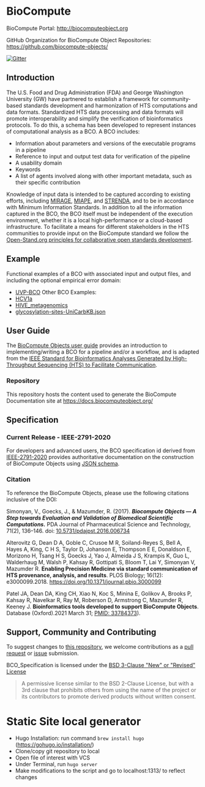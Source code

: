 BioCompute
==========
BioCompute Portal: http://biocomputeobject.org

GitHub Organization for BioCompute Object Repositories:
https://github.com/biocompute-objects/

[![Gitter](https://badges.gitter.im/biocompute-objects/community.svg)](https://gitter.im/biocompute-objects/community?utm_source=badge&utm_medium=badge&utm_campaign=pr-badge)
## Introduction

The U.S. Food and Drug Administration (FDA) and George Washington University (GW) have partnered to establish a framework for community-based standards development and harmonization of HTS computations and data formats. Standardized HTS data processing and data formats will promote interoperability and simplify the verification of bioinformatics protocols. To do this, a schema has been developed to represent instances of computational analysis as a BCO. A BCO includes: 

* Information about parameters and versions of the executable programs in a pipeline
* Reference to input and output test data for verification of the pipeline
* A usability domain
* Keywords
* A list of agents involved along with other important metadata, such as their specific contribution

Knowledge of input data is intended to be captured according to existing efforts, including [MIRAGE](https://en.wikipedia.org/wiki/Minimum_Information_Required_About_a_Glycomics_Experiment), [MIAPE](http://www.psidev.info/miape), and [STRENDA](https://www.beilstein-strenda-db.org/strenda/public/guidelines.xhtml), and to be in accordance with Minimum Information Standards. In addition to all the information captured in the BCO, the BCO itself must be independent of the execution environment, whether it is a local high-performance or a cloud-based infrastructure.
To facilitate a means for different stakeholders in the HTS communities to provide input on the BioCompute standard we follow the [Open-Stand.org principles for collaborative open standards development](https://open-stand.org/about-us/principles/).

## Example

Functional examples of a BCO with associated input and output files, and including the optional empirical error domain: 
* [UVP-BCO](https://github.com/biocompute-objects/UVP-BCO)
Other BCO Examples:
* [HCV1a](//content/examples/HCV1a.json)
* [HIVE_metagenomics](//content/examples/HIVE_metagenomics.json)
* [glycosylation-sites-UniCarbKB.json](//content/examples/glycosylation-sites-UniCarbKB.json)

## User Guide 

The [BioCompute Objects user guide](/content/user_guide.md) provides an introduction to implementing/writing a BCO for a pipeline and/or a workflow, and is adapted from the [IEEE Standard for Bioinformatics Analyses Generated by High-Throughput Sequencing (HTS) to Facilitate Communication](https://standards.ieee.org/standard/2791-2020.html).

### Repository
This repository hosts the content used to generate the BioCompute Documentation site at https://docs.biocomputeobject.org/


## Specification
### Current Release - IEEE-2791-2020

For developers and advanced users, the BCO specification id derived from [IEEE-2791-2020](https://opensource.ieee.org/2791-object/ieee-2791-schema) provides authoritative documentation on the construction of BioCompute Objects using [JSON schema](https://json-schema.org/). 

### Citation

To reference the BioCompute Objects, please use the following citations inclusive of the DOI:

Simonyan, V., Goecks, J., & Mazumder, R. (2017). ***Biocompute Objects — A Step towards Evaluation and Validation of Biomedical Scientific Computations.*** PDA Journal of Pharmaceutical Science and Technology, 71(2), 136–146. doi: [10.5731/pdajpst.2016.006734](http://doi.org/10.5731/pdajpst.2016.006734)

Alterovitz G, Dean D A, Goble C, Crusoe M R, Soiland-Reyes S, Bell A, Hayes A, King, C H S, Taylor D, Johanson E, Thompson E E, Donaldson E, Morizono H, Tsang H S, Goecks J, Yao J, Almeida J S, Krampis K, Guo L, Walderhaug M, Walsh P, Kahsay R, Gottipati S, Bloom T, Lai Y, Simonyan V, Mazumder R. **Enabling Precision Medicine via standard communication of HTS provenance, analysis, and results**. PLOS Biology; 16(12): e3000099.2018. https://doi.org/10.1371/journal.pbio.3000099

Patel JA, Dean DA, King CH, Xiao N, Koc S, Minina E, Golikov A, Brooks P, Kahsay R, Navelkar R, Ray M, Roberson D, Armstrong C, Mazumder R, Keeney J. **Bioinformatics tools developed to support BioCompute Objects**. Database (Oxford).2021 March 31; [PMID: 33784373](https://www.ncbi.nlm.nih.gov/pubmed/27974626)).

## Support, Community and Contributing

To suggest changes to [this repository](#Repository), we welcome contributions as a [pull request](https://github.com/biocompute-objects/BCO_Specification/pulls) or [issue](https://github.com/biocompute-objects/BCO_Specification/issues) submission.

BCO_Specification is licensed under the [BSD 3-Clause "New" or "Revised" License](./LICENSE)

>A permissive license similar to the BSD 2-Clause License, but with a 3rd clause that prohibits others from using the name of the project or its contributors to promote derived products without written consent.

# Static Site local generator

* Hugo Installation: run command <code>brew install hugo</code> (https://gohugo.io/installation/)
* Clone/copy git repository to local 
* Open file of interest with VCS
* Under Terminal, run <code>hugo server</code>
* Make modifications to the script and go to localhost:1313/ to reflect changes
